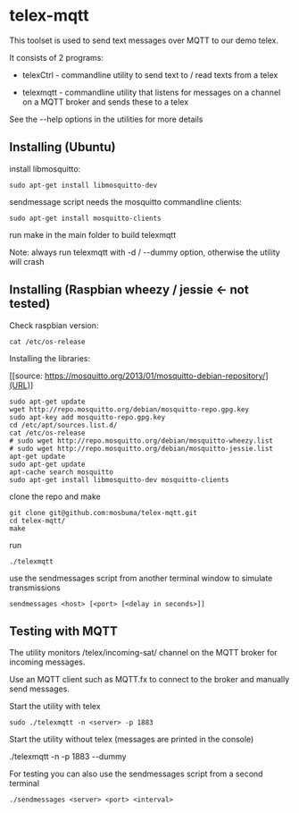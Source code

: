 # telex-mqtt

This toolset is used to send text messages over MQTT to our demo telex.

It consists of 2 programs:

  * telexCtrl - commandline utility to send text to / read texts from a telex

  * telexmqtt - commandline utility that listens for messages on a channel on a MQTT broker and sends these to a telex

See the --help options in the utilities for more details

## Installing (Ubuntu)

install libmosquitto:

    sudo apt-get install libmosquitto-dev

sendmessage script needs the mosquitto commandline clients:

    sudo apt-get install mosquitto-clients

run make in the main folder to build telexmqtt

Note: always run telexmqtt with -d / --dummy option, otherwise the utility will crash

## Installing (Raspbian wheezy / jessie <- not tested)

Check raspbian version:

    cat /etc/os-release

Installing the libraries:

[[source: https://mosquitto.org/2013/01/mosquitto-debian-repository/](URL)]

    sudo apt-get update
    wget http://repo.mosquitto.org/debian/mosquitto-repo.gpg.key
    sudo apt-key add mosquitto-repo.gpg.key
    cd /etc/apt/sources.list.d/
    cat /etc/os-release
    # sudo wget http://repo.mosquitto.org/debian/mosquitto-wheezy.list
    # sudo wget http://repo.mosquitto.org/debian/mosquitto-jessie.list
    apt-get update
    sudo apt-get update
    apt-cache search mosquitto
    sudo apt-get install libmosquitto-dev mosquitto-clients

clone the repo and make

    git clone git@github.com:mosbuma/telex-mqtt.git
    cd telex-mqtt/
    make

run

    ./telexmqtt

use the sendmessages script from another terminal window to simulate transmissions

    sendmessages <host> [<port> [<delay in seconds>]]

## Testing with MQTT

The utility monitors /telex/incoming-sat/ channel on the MQTT broker for incoming messages.

Use an MQTT client such as MQTT.fx to connect to the broker and manually send messages.

Start the utility with telex

    sudo ./telexmqtt -n <server> -p 1883

Start the utility without telex (messages are printed in the console)

   ./telexmqtt -n <server> -p 1883 --dummy

For testing you can also use the sendmessages script from a second terminal

    ./sendmessages <server> <port> <interval>

